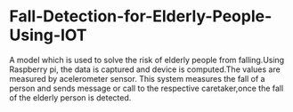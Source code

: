 # Fall-Detection-for-Elderly-People-Using-IOT
A model which is used to solve the risk of elderly people from falling.Using Raspberry pi, the data is captured and device is computed.The values are measured by acelerometer sensor. This system measures the fall of a person and sends message or call to the respective caretaker,once the fall of the elderly person is detected.
